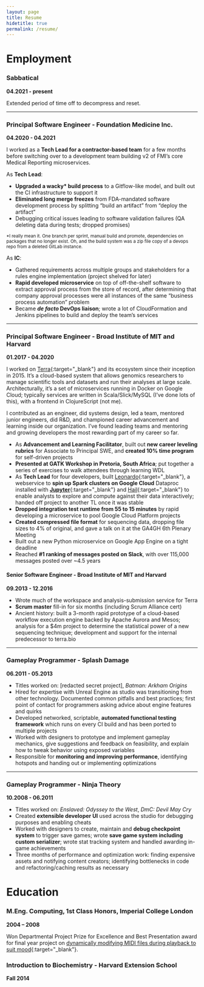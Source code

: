 ```yaml
---
layout: page
title: Resume
hidetitle: true
permalink: /resume/
---
```


# Employment

### Sabbatical
**04.2021 - present**

Extended period of time off to decompress and reset.

---

### Principal Software Engineer - Foundation Medicine Inc.
**04.2020 - 04.2021**

I worked as a **Tech Lead for a contractor-based team** for a few months before switching over to a development team building v2 of FMI’s core Medical Reporting microservices.

As **Tech Lead**:
* **Upgraded a wacky\* build process** to a Gitflow-like model, and built out the CI infrastructure to support it
* **Eliminated long merge freezes** from FDA-mandated software development process by splitting “build an artifact” from “deploy the artifact”
* Debugging critical issues leading to software validation failures (QA deleting data during tests; dropped promises)

<small>*I really mean it. One branch per sprint, manual build and promote, dependencies on packages that no longer exist. Oh, and the build system was a zip file copy of a devops repo from a deleted GitLab instance.</small>

As **IC**:
* Gathered requirements across multiple groups and stakeholders for a rules engine implementation (project shelved for later)
* **Rapid developed microservice** on top of off-the-shelf software to extract approval process from the store of record, after determining that company approval processes were all instances of the same “business process automation” problem
* Became **_de facto_ DevOps liaison**; wrote a lot of CloudFormation and Jenkins pipelines to build and deploy the team’s services

---

### Principal Software Engineer - Broad Institute of MIT and Harvard
**01.2017 - 04.2020**

I worked on [Terra](https://terra.bio){:target="_blank"} and its ecosystem since their inception in 2015. It’s a cloud-based system that allows genomics researchers to manage scientific tools and datasets and run their analyses at large scale. Architecturally, it’s a set of microservices running in Docker on Google Cloud; typically services are written in Scala/Slick/MySQL (I’ve done lots of this), with a frontend in ClojureScript (not me).

I contributed as an engineer, did systems design, led a team, mentored junior engineers, did R&D, and championed career advancement and learning inside our organization. I’ve found leading teams and mentoring and growing developers the most rewarding part of my career so far.

* As **Advancement and Learning Facilitator**, built out **new career leveling rubrics** for Associate to Principal SWE, and **created 10% time program** for self-driven projects
* **Presented at GATK Workshop in Pretoria, South Africa**; put together a series of exercises to walk attendees through learning WDL
* As **Tech Lead** for four developers, built [Leonardo](https://github.com/DataBiosphere/leonardo){:target="_blank"}, a webservice to **spin up Spark clusters on Google Cloud** Dataproc installed with [**Jupyter**](https://jupyter.org/){:target="_blank"} and [Hail](https://hail.is/){:target="_blank"} to enable analysts to explore and compute against their data interactively; handed off project to another TL once it was stable
* **Dropped integration test runtime from 55 to 15 minutes** by rapid developing a microservice to pool Google Cloud Platform projects
* **Created compressed file format** for sequencing data, dropping file sizes to 4% of original, and gave a talk on it at the GA4GH 6th Plenary Meeting
* Built out a new Python microservice on Google App Engine on a tight deadline
* Reached **#1 ranking of messages posted on Slack**, with over 115,000 messages posted over ~4.5 years

#### Senior Software Engineer - Broad Institute of MIT and Harvard
**09.2013 - 12.2016**

* Wrote much of the workspace and analysis-submission service for Terra
* **Scrum master** fill-in for six months (including Scrum Alliance cert)
* Ancient history: built a 3-month rapid prototype of a cloud-based workflow execution engine backed by Apache Aurora and Mesos; analysis for a $4m project to determine the statistical power of a new sequencing technique; development and support for the internal predecessor to terra.bio

---

### Gameplay Programmer - Splash Damage
**06.2011 - 05.2013**

* Titles worked on: [redacted secret project], _Batman: Arkham Origins_
* Hired for expertise with Unreal Engine as studio was transitioning from other technology. Documented common pitfalls and best practices; first point of contact for programmers asking advice about engine features and quirks
* Developed networked, scriptable, **automated functional testing framework** which runs on every CI build and has been ported to multiple projects
* Worked with designers to prototype and implement gameplay mechanics, give suggestions and feedback on feasibility, and explain how to tweak behavior using exposed variables
* Responsible for **monitoring and improving performance**, identifying hotspots and handing out or implementing optimizations

---

### Gameplay Programmer - Ninja Theory
**10.2008 - 06.2011**

* Titles worked on: _Enslaved: Odyssey to the West_, _DmC: Devil May Cry_
* Created **extensible developer UI** used across the studio for debugging purposes and enabling cheats
* Worked with designers to create, maintain and **debug checkpoint system** to trigger save games; wrote **save game system including custom serializer**; wrote stat tracking system and handled awarding in-game achievements
* Three months of performance and optimization work: finding expensive assets and notifying content creators; identifying bottlenecks in code and refactoring/caching results as necessary

# Education

### M.Eng. Computing, 1st Class Honors, Imperial College London 
**2004 – 2008**

Won Departmental Project Prize for Excellence and Best Presentation award for final year project on [dynamically modifying MIDI files during playback to suit mood](https://doczz.net/doc/444358/acronym---a-computational-re-orchestration-to-nuance-your...){:target="_blank"}.

### Introduction to Biochemistry - Harvard Extension School
**Fall 2014**


